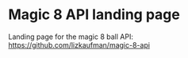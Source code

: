 # Magic 8 API landing page

Landing page for the magic 8 ball API: https://github.com/lizkaufman/magic-8-api
